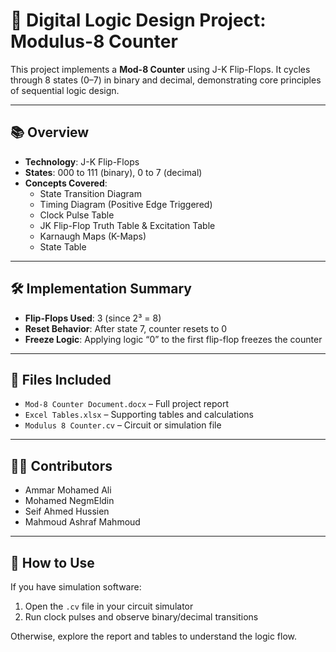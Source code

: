 # 🔢 Digital Logic Design Project: Modulus-8 Counter

This project implements a **Mod-8 Counter** using J-K Flip-Flops. It cycles through 8 states (0–7) in binary and decimal, demonstrating core principles of sequential logic design.

---

## 📚 Overview

- **Technology**: J-K Flip-Flops
- **States**: 000 to 111 (binary), 0 to 7 (decimal)
- **Concepts Covered**:
  - State Transition Diagram
  - Timing Diagram (Positive Edge Triggered)
  - Clock Pulse Table
  - JK Flip-Flop Truth Table & Excitation Table
  - Karnaugh Maps (K-Maps)
  - State Table

---

## 🛠️ Implementation Summary

- **Flip-Flops Used**: 3 (since 2³ = 8)
- **Reset Behavior**: After state 7, counter resets to 0
- **Freeze Logic**: Applying logic “0” to the first flip-flop freezes the counter

---

## 📁 Files Included

- `Mod-8 Counter Document.docx` – Full project report
- `Excel Tables.xlsx` – Supporting tables and calculations
- `Modulus 8 Counter.cv` – Circuit or simulation file 

---

## 👨‍💻 Contributors

- Ammar Mohamed Ali  
- Mohamed NegmEldin  
- Seif Ahmed Hussien  
- Mahmoud Ashraf Mahmoud

---

## 📌 How to Use

If you have simulation software:
1. Open the `.cv` file in your circuit simulator
2. Run clock pulses and observe binary/decimal transitions

Otherwise, explore the report and tables to understand the logic flow.
